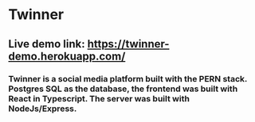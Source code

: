 # Twinner

## Live demo link: https://twinner-demo.herokuapp.com/

### Twinner is a social media platform built with the PERN stack. Postgres SQL as the database, the frontend was built with React in Typescript. The server was built with NodeJs/Express.
